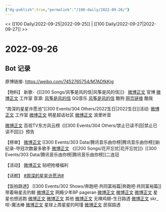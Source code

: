 ```yaml
---
{"dg-publish":true,"permalink":"/100-daily/2022-09-26/"}
---
```



<< [[100 Daily/2022-09-25\|2022-09-25]] | [[100 Daily/2022-09-27\|2022-09-27]] >>

# 2022-09-26

## Bot 记录

原博链接: https://weibo.com/7452765754/M7ADfkKig

【物料】
新歌-《[[200 Songs/风筝是风的信\|风筝是风的信]]》
[微博正文](https://m.weibo.cn/1883007604/4817905889315999) 官博
[微博正文](https://m.weibo.cn/7478855230/4817889506361829) 工作室
音源:
[风筝是风的信](https://weibo.cn/sinaurl?u=https%3A%2F%2Fi.y.qq.com%2Fv8%2Fplaysong.html%3Fsongid%3D376520331%26source%3Dyqq%26ADTAG%3Dhz_wb_sf%26channelId%3D10081987) QQ音乐
[风筝是风的信](https://weibo.cn/sinaurl?u=https%3A%2F%2Ft3.kugou.com%2Fsong.html%3Fid%3D2LooFfdzDV3) 酷狗
[网页链接](https://weibo.cn/sinaurl?u=http%3A%2F%2Fm.kuwo.cn%2Fnewh5app%2Fplay_detail%2F240715889) 酷我

“周深的星星许愿池”[[300 Events/304 Others/2022生日\|2022生日]]活动:
[微博正文](https://m.weibo.cn/7478855230/4817921953759755) 工作室
[微博正文](https://m.weibo.cn/6927629563/4817954275071805) 明星超话社区
[微博正文](https://m.weibo.cn/1645770900/4817969693590158) 浪里听音

[微博正文](https://m.weibo.cn/7516842376/4817899854236726) 百视TV东方风云榜《[[300 Events/304 Others/禁止已读不回\|禁止已读不回]]》预告

【榜单】
[微博正文](https://m.weibo.cn/6733257358/4817989813933630) [[300 Events/303 Data/腾讯音乐由你榜\|腾讯音乐由你榜]]新纪录-夺冠次数最多歌手
[微博正文](https://m.weibo.cn/6733257358/4817975577936287) 《[[200 Songs/花开忘忧\|花开忘忧]]》[[300 Events/303 Data/腾讯音乐由你榜\|腾讯音乐由你榜]]二连冠

【活动】
[微博正文](https://m.weibo.cn/6984106506/4817918765828044) 贴吧抢楼福利

【话题】
[#周深的星星许愿池#](https://s.weibo.com/weibo?q=%23%E5%91%A8%E6%B7%B1%E7%9A%84%E6%98%9F%E6%98%9F%E8%AE%B8%E6%84%BF%E6%B1%A0%23)

【饭拍路透】
[[300 Events/302 Shows/奔跑吧·共同富裕篇\|奔跑吧·共同富裕篇]]
带着啾星去钓鲸
[微博正文](https://m.weibo.cn/3246571812/4818054645809771) 网瘾少年8P
pageran
[微博正文](https://m.weibo.cn/7633014126/4817881545839561)
[微博正文](https://m.weibo.cn/7633014126/4817958297142618)
[微博正文](https://m.weibo.cn/7633014126/4818046851743892)
星星也想逃跑
[微博正文](https://m.weibo.cn/5219918112/4818020284764083)
[微博正文](https://m.weibo.cn/5219918112/4818026991453237)
其他
[微博正文](https://m.weibo.cn/7495641082/4818042758370046) 无辣鸡翅-生日路透
[微博正文](https://m.weibo.cn/6433509682/4818062223609814) skr_呗-魔法棒
[微博正文](https://m.weibo.cn/5861908076/4817871467185920) 星球上周星星的阿瑾
[微博正文](https://m.weibo.cn/5122158435/4817893671829523) 民宿路透
